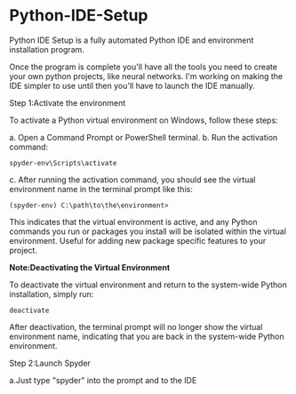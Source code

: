 # Python-IDE-Setup
Python IDE Setup is a fully automated Python IDE and environment installation program.

Once the program is complete you'll have all the tools you need to create your own python projects, like neural networks.
I'm working on making the IDE simpler to use until then you'll have to launch the IDE manually.

Step 1:Activate the environment

To activate a Python virtual environment on Windows, follow these steps:

a. Open a Command Prompt or PowerShell terminal.
b. Run the activation command:

   ```
   spyder-env\Scripts\activate
   ```

   

c. After running the activation command, you should see the virtual environment name in the terminal prompt like this:

   ```
   (spyder-env) C:\path\to\the\environment>
   ```

   This indicates that the virtual environment is active, and any Python commands you run or packages you install will be isolated within the virtual environment. Useful for adding new         package specific features to your project.

**Note:Deactivating the Virtual Environment**

To deactivate the virtual environment and return to the system-wide Python installation, simply run:

```
deactivate
```

After deactivation, the terminal prompt will no longer show the virtual environment name, indicating that you are back in the system-wide Python environment.

Step 2:Launch Spyder

a.Just type "spyder" into the prompt and to the IDE 




